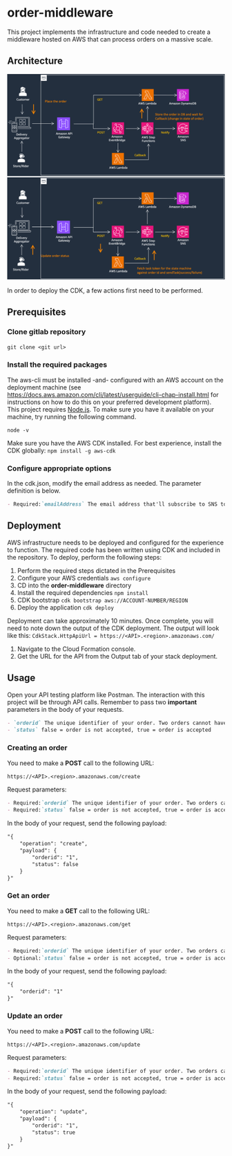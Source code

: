# order-middleware
This project implements the infrastructure and code needed to create a middleware hosted on AWS that can process orders on a massive scale. 
## Architecture
![Alt text](./architecture1.png?raw=true "Architecture")
![Alt text](./architecture2.png?raw=true "Architecture")

In order to deploy the CDK, a few actions first need to be performed.
## Prerequisites
### Clone gitlab repository 
`git clone <git url>`

### Install the required packages
The aws-cli must be installed -and- configured with an AWS account on the deployment machine (see https://docs.aws.amazon.com/cli/latest/userguide/cli-chap-install.html for instructions on how to do this on your preferred development platform).
This project requires [Node.js](http://nodejs.org/). To make sure you have it available on your machine, try running the following command.

```shell
node -v
```

Make sure you have the AWS CDK installed. For best experience, install the CDK globally: `npm install -g aws-cdk`

### Configure appropriate options
In the cdk.json, modify the email address as needed. The parameter definition is below.

```markdown
- Required:`emailAddress` The email address that'll subscribe to SNS topic on which the order status is updated.
```
## Deployment
AWS infrastructure needs to be deployed and configured for the experience to function. The required code has been written using CDK and included in the repository. To deploy, perform the following steps:

1. Perform the required steps dictated in the Prerequisites
2. Configure your AWS credentials `aws configure`
3. CD into the **order-middleware** directory
4. Install the required dependencies `npm install`
5. CDK bootstrap `cdk bootstrap aws://ACCOUNT-NUMBER/REGION`
6. Deploy the application `cdk deploy`

Deployment can take approximately 10 minutes. Once complete, you will need to note down the output of the CDK deployment. The output will look like this: 
`CdkStack.HttpApiUrl = https://<API>.<region>.amazonaws.com/`

1. Navigate to the Cloud Formation console.
2. Get the URL for the API from the Output tab of your stack deployment.

## Usage
Open your API testing platform like Postman. The interaction with this project will be through API calls. Remember to pass two **important** parameters in the body of your requests.
```markdown
- `orderid` The unique identifier of your order. Two orders cannot have the same orderid
- `status` false = order is not accepted, true = order is accepted
```

### Creating an order
You need to make a **POST** call to the following URL:
```shell
https://<API>.<region>.amazonaws.com/create
```
Request parameters:
```markdown
- Required:`orderid` The unique identifier of your order. Two orders cannot have the same orderid
- Required:`status` false = order is not accepted, true = order is accepted
```
In the body of your request, send the following payload:
```shell
"{
    "operation": "create",
    "payload": {
        "orderid": "1",
        "status": false
    }
}"
```
### Get an order
You need to make a **GET** call to the following URL:
```shell
https://<API>.<region>.amazonaws.com/get
```
Request parameters:
```markdown
- Required:`orderid` The unique identifier of your order. Two orders cannot have the same orderid
- Optional:`status` false = order is not accepted, true = order is accepted
```
In the body of your request, send the following payload:
```shell
"{
    "orderid": "1"
}"
```
### Update an order
You need to make a **POST** call to the following URL:
```shell
https://<API>.<region>.amazonaws.com/update
```
Request parameters:
```markdown
- Required:`orderid` The unique identifier of your order. Two orders cannot have the same orderid
- Required:`status` false = order is not accepted, true = order is accepted
```
In the body of your request, send the following payload:
```shell
"{
    "operation": "update",
    "payload": {
        "orderid": "1",
        "status": true
    }
}"
```